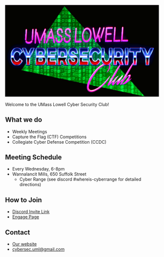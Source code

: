 <img src="profile/logo.png" alt="Club Logo" class="center">

Welcome to the UMass Lowell Cyber Security Club!

## What we do
+ Weekly Meetings
+ Capture the Flag (CTF) Competitions
+ Collegiate Cyber Defense Competition (CCDC)

## Meeting Schedule
+ Every Wednesday, 6-8pm
+ Wannalancit Mills, 650 Suffolk Street
  + Cyber Range (see discord #whereis-cyberrange for detailed directions)

## How to Join
+ [Discord Invite Link](https://discord.gg/dQ49k7fufk)
+ [Engage Page](https://umasslowellclubs.campuslabs.com/engage/organization/cybersecurityclub)

## Contact
+ [Our website](https://www.umlcyber.club)
+ <a href=mailto:cybersec.uml@gmail.com>cybersec.uml@gmail.com</a>
